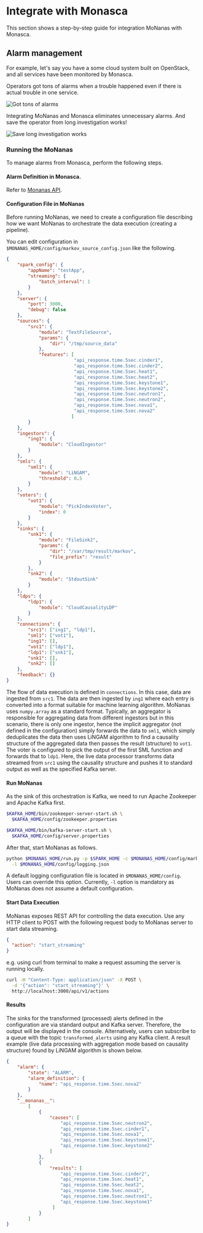 # Integrate with Monasca
This section shows a step-by-step guide for integration MoNanas with Monasca.

## Alarm management

For example, let's say you have a some cloud system built on OpenStack,
and all services have been monitored by Monasca.

Operators got tons of alarms when a trouble happened
even if there is actual trouble in one service.

![Got tons of alarms](images/got_tons_of_alarms.png)

Integrating MoNanas and Monasca eliminates unnecessary alarms.
And save the operator from long investigation works!

![Save long investigation works](images/save_long_investigation_works.png)


### Running the MoNanas
To manage alarms from Monasca, perform the following steps.


#### Alarm Definition in Monasca.

Refer to [Monanas API](https://github.com/openstack/monasca-api/blob/master/docs/monasca-api-spec.md).

#### Configuration File in MoNanas

Before running MoNanas, we need to create a configuration file describing how
we want MoNanas to orchestrate the data execution (creating a pipeline).

You can edit configuration in `$MONANAS_HOME/config/markov_source_config.json` like the following.

```json
{
    "spark_config": {
        "appName": "testApp",
        "streaming": {
            "batch_interval": 1
        }
    },
    "server": {
        "port": 3000,
        "debug": false
    },
    "sources": {
        "src1": {
            "module": "TextFileSource",
            "params": {
                "dir": "/tmp/source_data"
            },
            "features": [
                         "api_response.time.5sec.cinder1",
                         "api_response.time.5sec.cinder2",
                         "api_response.time.5sec.heat1",
                         "api_response.time.5sec.heat2",
                         "api_response.time.5sec.keystone1",
                         "api_response.time.5sec.keystone2",
                         "api_response.time.5sec.neutron1",
                         "api_response.time.5sec.neutron2",
                         "api_response.time.5sec.nova1",
                         "api_response.time.5sec.nova2"
                        ]
        }
    },
    "ingestors": {
        "ing1": {
            "module": "CloudIngestor"
        }
    },
    "smls": {
        "sml1": {
            "module": "LiNGAM",
            "threshold": 0.5
        }
    },
    "voters": {
        "vot1": {
            "module": "PickIndexVoter",
            "index": 0
        }
    },
    "sinks": {
        "snk1": {
            "module": "FileSink2",
            "params": {
                "dir": "/var/tmp/result/markov",
                "file_prefix": "result"
            }
        },
        "snk2": {
            "module": "StdoutSink"
        }
    },
    "ldps": {
        "ldp1": {
            "module": "CloudCausalityLDP"
        }
    },
    "connections": {
        "src1": ["ing1", "ldp1"],
        "sml1": ["vot1"],
        "ing1": [],
        "vot1": ["ldp1"],
        "ldp1": ["snk1"],
        "snk1": [],
        "snk2": []
    },
    "feedback": {}
}
```

The flow of data execution is defined in `connections`. In this case, data
are ingested from `src1`. The data are then ingested by `ing1` where
each entry is converted into a format suitable for machine learning algorithm.
MoNanas uses `numpy.array` as a standard format. Typically, an aggregator is
responsible for aggregating data from different ingestors but in this scenario,
there is only one ingestor, hence the implicit aggregator (not defined in the
configuration) simply forwards the data to `sml1`, which simply deduplicates
the data then uses LiNGAM algorithm to find a causality structure of the
aggregated data then passes the result (structure) to `vot1`. The voter is
configured to pick the output of the first SML function and forwards that to
`ldp1`. Here, the live data processor transforms data streamed from `src1`
using the causality structure and pushes it to standard output as well as the
specified Kafka server.

#### Run MoNanas

As the sink of this orchestration is Kafka, we need to run Apache Zookeeper
and Apache Kafka first.

```bash
$KAFKA_HOME/bin/zookeeper-server-start.sh \
  $KAFKA_HOME/config/zookeeper.properties

$KAFKA_HOME/bin/kafka-server-start.sh \
  $KAFKA_HOME/config/server.properties
```

After that, start MoNanas as follows.

```bash
python $MONANAS_HOME/run.py -p $SPARK_HOME -c $MONANAS_HOME/config/markov_source_config.json \
  -l $MONANAS_HOME/config/logging.json
```

A default logging configuration file is located in `$MONANAS_HOME/config`.
Users can override this option. Currently, `-l` option is mandatory as MoNanas
does not assume a default configuration.

#### Start Data Execution

MoNanas exposes REST API for controlling the data execution. Use any HTTP
client to POST with the following request body to MoNanas server to start
data streaming.

```json
{
  "action": "start_streaming"
}
```
e.g. using curl from terminal to make a request assuming the server is running
locally.
```bash
curl -H "Content-Type: application/json" -X POST \
  -d '{"action": "start_streaming"}' \
  http://localhost:3000/api/v1/actions
```

#### Results

The sinks for the transformed (processed) alerts defined in the configuration
are via standard output and Kafka server. Therefore, the output will be
displayed in the console. Alternatively, users can subscribe to a queue
with the topic `transformed_alerts` using any Kafka client. A result example
(live data processing with aggregation mode based on causality structure) found
by LiNGAM algorithm is shown below.

```json
{
    "alarm": {
        "state": "ALARM",
        "alarm_definition": {
            "name": "api_response.time.5sec.nova2"
        }
    },
    "__monanas__":
        [
            {
                "causes": [
                    "api_response.time.5sec.neutron2",
                    "api_response.time.5sec.cinder1",
                    "api_response.time.5sec.nova1",
                    "api_response.time.5sec.keystone1",
                    "api_response.time.5sec.keystone2"
                ]
            },
            {
                "results": [
                    "api_response.time.5sec.cinder2",
                    "api_response.time.5sec.heat1",
                    "api_response.time.5sec.heat2",
                    "api_response.time.5sec.nova1",
                    "api_response.time.5sec.neutron1",
                    "api_response.time.5sec.keystone1"
                 ]
            }
        ]
}
```


